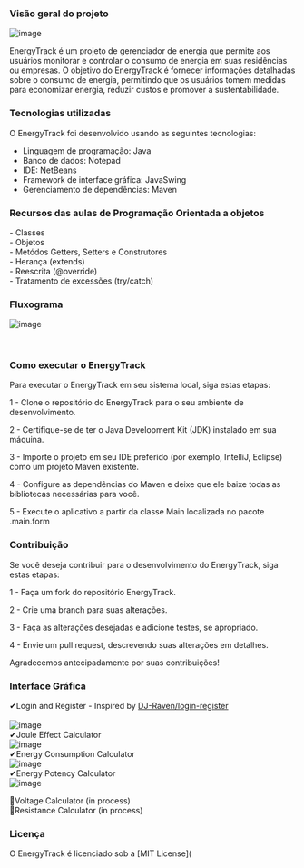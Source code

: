 <h3>Visão geral do projeto</h3>

![image](https://github.com/thalitaasuzy/Gerenciador-de-energia/assets/112733274/90c6727e-1097-4d92-ba4f-9555a5abc74e)


EnergyTrack é um projeto de gerenciador de energia que permite aos usuários monitorar e controlar o consumo de energia em suas residências ou empresas. O objetivo do EnergyTrack é fornecer informações detalhadas sobre o consumo de energia, permitindo que os usuários tomem medidas para economizar energia, reduzir custos e promover a sustentabilidade.

<h3>Tecnologias utilizadas</h3>
O EnergyTrack foi desenvolvido usando as seguintes tecnologias:

- Linguagem de programação: Java  <br>
- Banco de dados: Notepad <br>
- IDE: NetBeans <br>
- Framework de interface gráfica: JavaSwing  <br>
- Gerenciamento de dependências: Maven  <br>

<h3>Recursos das aulas de Programação Orientada a objetos</h3>
- Classes <br>
- Objetos  <br>
- Metódos Getters, Setters e Construtores  <br>
- Herança (extends)  <br>
- Reescrita (@override)  <br>
- Tratamento de excessões (try/catch)  <br>

<h3>Fluxograma</h3>

![image](https://github.com/thalitaasuzy/Gerenciador-de-energia/assets/112733274/0f42dadb-d776-4016-b0ea-79f849d2a976)

<br>

<h3>Como executar o EnergyTrack</h3>
Para executar o EnergyTrack em seu sistema local, siga estas etapas: <br>

1 - Clone o repositório do EnergyTrack para o seu ambiente de desenvolvimento.

2 - Certifique-se de ter o Java Development Kit (JDK) instalado em sua máquina.

3 - Importe o projeto em seu IDE preferido (por exemplo, IntelliJ, Eclipse) como um projeto Maven existente.

4 - Configure as dependências do Maven e deixe que ele baixe todas as bibliotecas necessárias para você.

5 - Execute o aplicativo a partir da classe Main localizada no pacote .main.form

<h3>Contribuição</h3>
Se você deseja contribuir para o desenvolvimento do EnergyTrack, siga estas etapas: <br> 

1 - Faça um fork do repositório EnergyTrack.

2 - Crie uma branch para suas alterações.

3 - Faça as alterações desejadas e adicione testes, se apropriado.

4 - Envie um pull request, descrevendo suas alterações em detalhes.

Agradecemos antecipadamente por suas contribuições!


<h3>Interface Gráfica</h3>

✔Login and Register - Inspired by [DJ-Raven/login-register](https://github.com/DJ-Raven/login-register) <br> <br>
![image](https://github.com/thalitaasuzy/Gerenciador-de-energia/assets/112733274/7bca991f-cec1-43c9-ad3d-e101859c6f4d) <br>
✔Joule Effect Calculator <br> ![image](https://github.com/thalitaasuzy/Gerenciador-de-energia/assets/112733274/67f34b34-9298-49c5-9692-f0002168fbed)  <br>
✔Energy Consumption Calculator <br> ![image](https://github.com/thalitaasuzy/Gerenciador-de-energia/assets/112733274/de922cef-3902-4043-ab25-706ffeeb7bb1)  <br>
✔Energy Potency Calculator <br> ![image](https://github.com/thalitaasuzy/Gerenciador-de-energia/assets/112733274/11f4d270-0f85-4651-917a-0d826b6f42ef)  <br>
<!-- ✔Custom Java Swing Tools <br> ![image](https://github.com/thalitaasuzy/Gerenciador-de-energia/assets/112733274/aac1b4bf-e74e-474b-824c-e07722d40fa7)  <br> -->
🔴Voltage Calculator (in process) <br>
🔴Resistance Calculator (in process) <br>

<h3>Licença</h3>
O EnergyTrack é licenciado sob a [MIT License](











